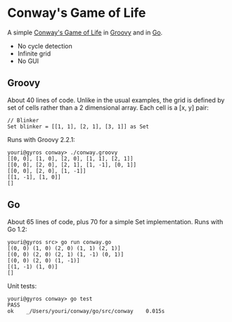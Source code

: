 Conway's Game of Life
=====================

A simple [Conway's Game of Life](http://en.wikipedia.org/wiki/Conway's_Game_of_Life) in [Groovy](http://groovy.codehaus.org/) and in [Go](http://golang.org/).

* No cycle detection
* Infinite grid
* No GUI

## Groovy

About 40 lines of code. Unlike in the usual examples, the grid is defined by set of cells rather than a 2 dimensional array. Each cell is a [x, y] pair:

    // Blinker
    Set blinker = [[1, 1], [2, 1], [3, 1]] as Set

Runs with Groovy 2.2.1:

    youri@gyros conway> ./conway.groovy
    [[0, 0], [1, 0], [2, 0], [1, 1], [2, 1]]
    [[0, 0], [2, 0], [2, 1], [1, -1], [0, 1]]
    [[0, 0], [2, 0], [1, -1]]
    [[1, -1], [1, 0]]
    []

## Go

About 65 lines of code, plus 70 for a simple Set implementation. Runs with Go 1.2:

    youri@gyros src> go run conway.go
    [(0, 0) (1, 0) (2, 0) (1, 1) (2, 1)]
    [(0, 0) (2, 0) (2, 1) (1, -1) (0, 1)]
    [(0, 0) (2, 0) (1, -1)]
    [(1, -1) (1, 0)]
    []

Unit tests:

    youri@gyros conway> go test
    PASS
    ok    _/Users/youri/conway/go/src/conway    0.015s